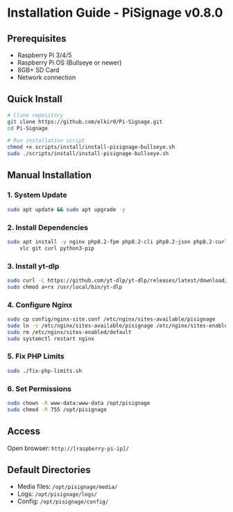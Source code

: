 # Installation Guide - PiSignage v0.8.0

## Prerequisites
- Raspberry Pi 3/4/5
- Raspberry Pi OS (Bullseye or newer)
- 8GB+ SD Card
- Network connection

## Quick Install

```bash
# Clone repository
git clone https://github.com/elkir0/Pi-Signage.git
cd Pi-Signage

# Run installation script
chmod +x scripts/install/install-pisignage-bullseye.sh
sudo ./scripts/install/install-pisignage-bullseye.sh
```

## Manual Installation

### 1. System Update
```bash
sudo apt update && sudo apt upgrade -y
```

### 2. Install Dependencies
```bash
sudo apt install -y nginx php8.2-fpm php8.2-cli php8.2-json php8.2-curl \
    vlc git curl python3-pip
```

### 3. Install yt-dlp
```bash
sudo curl -L https://github.com/yt-dlp/yt-dlp/releases/latest/download/yt-dlp -o /usr/local/bin/yt-dlp
sudo chmod a+rx /usr/local/bin/yt-dlp
```

### 4. Configure Nginx
```bash
sudo cp config/nginx-site.conf /etc/nginx/sites-available/pisignage
sudo ln -s /etc/nginx/sites-available/pisignage /etc/nginx/sites-enabled/
sudo rm /etc/nginx/sites-enabled/default
sudo systemctl restart nginx
```

### 5. Fix PHP Limits
```bash
sudo ./fix-php-limits.sh
```

### 6. Set Permissions
```bash
sudo chown -R www-data:www-data /opt/pisignage
sudo chmod -R 755 /opt/pisignage
```

## Access
Open browser: `http://[raspberry-pi-ip]/`

## Default Directories
- Media files: `/opt/pisignage/media/`
- Logs: `/opt/pisignage/logs/`
- Config: `/opt/pisignage/config/`